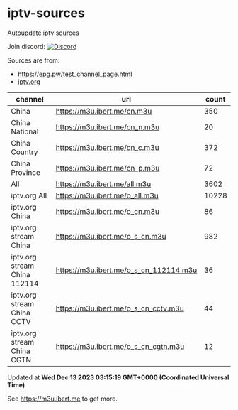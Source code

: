 # iptv-sources

Autoupdate iptv sources

Join discord: [![Discord](https://discord.badge.ibert.me/api/server/betxHcsTqa)](https://discord.gg/betxHcsTqa)

Sources are from:

- <https://epg.pw/test_channel_page.html>
- [iptv.org](https://github.com/iptv-org/iptv)

| channel | url | count |
| ------- | --- | ----- |
| China | <https://m3u.ibert.me/cn.m3u> | 350 |
| China National | <https://m3u.ibert.me/cn_n.m3u> | 20 |
| China Country | <https://m3u.ibert.me/cn_c.m3u> | 372 |
| China Province | <https://m3u.ibert.me/cn_p.m3u> | 72 |
| All | <https://m3u.ibert.me/all.m3u> | 3602 |
| iptv.org All | <https://m3u.ibert.me/o_all.m3u> | 10228 |
| iptv.org China | <https://m3u.ibert.me/o_cn.m3u> | 86 |
| iptv.org stream China | <https://m3u.ibert.me/o_s_cn.m3u> | 982 |
| iptv.org stream China 112114 | <https://m3u.ibert.me/o_s_cn_112114.m3u> | 36 |
| iptv.org stream China CCTV | <https://m3u.ibert.me/o_s_cn_cctv.m3u> | 44 |
| iptv.org stream China CGTN | <https://m3u.ibert.me/o_s_cn_cgtn.m3u> | 12 |

Updated at **Wed Dec 13 2023 03:15:19 GMT+0000 (Coordinated Universal Time)**

See <https://m3u.ibert.me> to get more.
